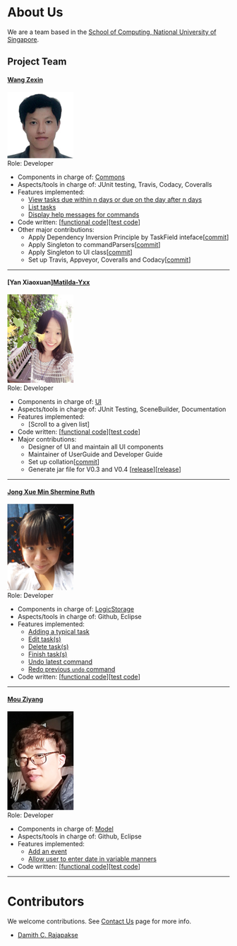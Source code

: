 # About Us

We are a team based in the [School of Computing, National University of Singapore](http://www.comp.nus.edu.sg).

## Project Team

#### [Wang Zexin](https://github.com/wangzexin)
<img src="images/wangzexin.jpg" width="150"><br>
Role: Developer <br>

* Components in charge of: [Commons](https://github.com/se-edu/addressbook-level4/blob/master/docs/DeveloperGuide.md#26-common-classes)
* Aspects/tools in charge of: JUnit testing, Travis, Codacy, Coveralls
* Features implemented:
   * [View tasks due within n days or due on the day after n days](https://github.com/CS2103JAN2017-W10-B1/main/blob/master/docs/UserGuide.md#27-view-certain-tasks-view)
   * [List tasks](https://github.com/CS2103JAN2017-W10-B1/main/blob/master/docs/UserGuide.md#25-listing-all-tasks--list)
   * [Display help messages for commands](https://github.com/CS2103JAN2017-W10-B1/main/blob/master/docs/UserGuide.md#21-viewing-help--help)
* Code written: [[functional code](https://github.com/CS2103JAN2017-W10-B1/main/blob/master/collated/main/A0143409J.md)][[test code](https://github.com/CS2103JAN2017-W10-B1/main/tree/master/collated/test/A0143409J.md)]
* Other major contributions:
  * Apply Dependency Inversion Principle by TaskField inteface[[commit](https://github.com/CS2103JAN2017-W10-B1/main/commit/cf16109842cf3476b1111f9fab33de78976f2980)]
  * Apply Singleton to commandParsers[[commit](https://github.com/CS2103JAN2017-W10-B1/main/commit/cfe0a0c5bb6462e30a509931db307d4391709353)]
  * Apply Singleton to UI class[[commit](https://github.com/CS2103JAN2017-W10-B1/main/commit/fe0b435f3577e0adde247bec969b59d90274e347)]
  * Set up Travis, Appveyor, Coveralls and Codacy[[commit](https://github.com/CS2103JAN2017-W10-B1/main/commit/b226302f6552801a7fc135d406b5ce2badf244df)]

-----

#### [Yan Xiaoxuan][Matilda-Yxx](https://github.com/Matilda-Yxx)
<img src="images/matilda-yxx.jpg" width="150"><br>
Role: Developer <br>

* Components in charge of: [UI](https://github.com/se-edu/addressbook-level4/blob/master/docs/DeveloperGuide.md#22-ui-component)
* Aspects/tools in charge of: JUnit Testing, SceneBuilder, Documentation
* Features implemented:
  * [Scroll to a given list]
* Code written: [[functional code](https://github.com/CS2103JAN2017-W10-B1/main/tree/master/collated/main/A0147996E.md)][[test code](https://github.com/CS2103JAN2017-W10-B1/main/tree/master/collated/test/A0147996E.md)]
* Major contributions:
  * Designer of UI and maintain all UI components
  * Maintainer of UserGuide and Developer Guide
  * Set up collation[[commit](https://github.com/CS2103JAN2017-W10-B1/main/commit/657cf3157bac077ae0ebe8c36bfe68d632a02063)]
  * Generate jar file for V0.3 and V0.4 [[release](https://github.com/CS2103JAN2017-W10-B1/main/releases/tag/v0.3)][[release](https://github.com/CS2103JAN2017-W10-B1/main/releases/tag/v0.4)]

-----

#### [Jong Xue Min Shermine Ruth](https://github.com/ShermineJong)
<img src="images/sherminejong.jpg" width="150"><br>
Role: Developer <br>

* Components in charge of: [Logic](https://github.com/se-edu/addressbook-level4/blob/master/docs/DeveloperGuide.md#23-logic-component)[Storage](https://github.com/se-edu/addressbook-level4/blob/master/docs/DeveloperGuide.md#25-storage-component)
* Aspects/tools in charge of: Github, Eclipse
* Features implemented:
   * [Adding a typical task](https://github.com/CS2103JAN2017-W10-B1/main/blob/master/docs/UserGuide.md#22-adding-a-typical-task-add)
   * [Edit task(s)](https://github.com/CS2103JAN2017-W10-B1/main/blob/master/docs/UserGuide.md#26-editing-tasks--edit)
   * [Delete task(s)](https://github.com/CS2103JAN2017-W10-B1/main/blob/master/docs/UserGuide.md#28-deleting-tasks-or-lists--delete)
   * [Finish task(s)](https://github.com/CS2103JAN2017-W10-B1/main/blob/master/docs/UserGuide.md#24-finishing-tasks--finish)
   * [Undo latest command](https://github.com/CS2103JAN2017-W10-B1/main/blob/master/docs/UserGuide.md#210-undo-latest-command-undo)
   * [Redo previous `undo` command](https://github.com/CS2103JAN2017-W10-B1/main/blob/master/docs/UserGuide.md#211-reverse-previous-undo-command-redo)
* Code written: [[functional code](https://github.com/CS2103JAN2017-W10-B1/main/tree/master/collated/main/A0138474X.md)][[test code](https://github.com/CS2103JAN2017-W10-B1/main/tree/master/collated/test/A0138474X.md)]

-----

#### [Mou Ziyang](http://github.com/mouziyanglovestudy)
<img src="images/MouZiyang.jpg" width="150"><br>
Role: Developer <br>

* Components in charge of: [Model](https://github.com/se-edu/addressbook-level4/blob/master/docs/DeveloperGuide.md#23-logic-component)
* Aspects/tools in charge of: Github, Eclipse
* Features implemented:
   * [Add an event](https://github.com/CS2103JAN2017-W10-B1/main/blob/master/docs/UserGuide.md#23-adding-an-event-add)
   * [Allow user to enter date in variable manners](https://github.com/CS2103JAN2017-W10-B1/main/blob/master/docs/UserGuide.md#22-adding-a-typical-task-add)
* Code written: [[functional code](https://github.com/CS2103JAN2017-W10-B1/main/tree/master/collated/main/A0147984L.md)][[test code](https://github.com/CS2103JAN2017-W10-B1/main/tree/master/collated/test/A0147984L.md)]

-----

# Contributors

We welcome contributions. See [Contact Us](ContactUs.md) page for more info.

* [Damith C. Rajapakse](http://www.comp.nus.edu.sg/~damithch)
